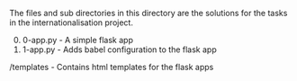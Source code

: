 The files and sub directories in this directory are the solutions for the tasks in the internationalisation project.

0) 0-app.py - A simple flask app
1) 1-app.py - Adds babel configuration to the flask app

/templates - Contains html templates for the flask apps

